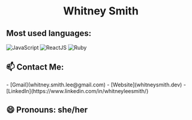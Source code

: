 <h1 align="center">Whitney Smith</h1>

<h2>Most used languages:</h2>

<img src="https://img.shields.io/static/v1?message=JavaScript&color=yellow" alt="JavaScript"/> <img src="https://img.shields.io/static/v1?message=ReactJS&color=blue" alt="ReactJS"/> <img src="https://img.shields.io/static/v1?message=Ruby&color=red" alt="Ruby"/>

<h2> 📫 Contact Me: </h2>
  - [Gmail](whitney.smith.lee@gmail.com)
  - [Website](whitneysmith.dev)
  - [LinkedIn](https://www.linkedin.com/in/whitneyleesmith/)
  
<h2> 😄 Pronouns: she/her </h2>
